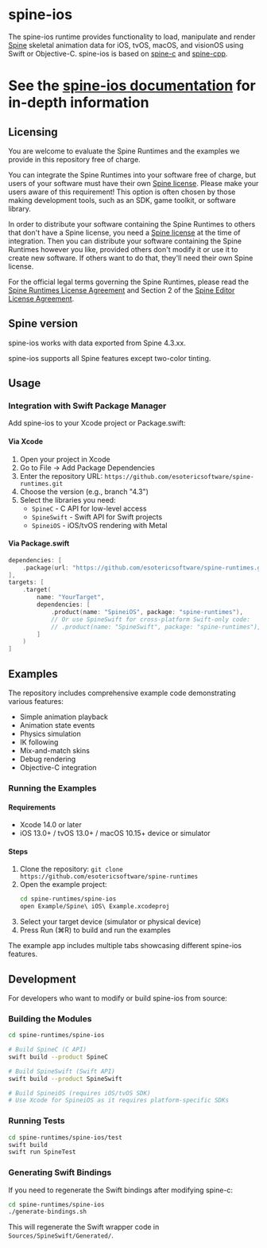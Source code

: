 # spine-ios

The spine-ios runtime provides functionality to load, manipulate and render [Spine](http://esotericsoftware.com) skeletal animation data for iOS, tvOS, macOS, and visionOS using Swift or Objective-C. spine-ios is based on [spine-c](../spine-c) and [spine-cpp](../spine-cpp).

# See the [spine-ios documentation](http://esotericsoftware.com/spine-ios) for in-depth information

## Licensing

You are welcome to evaluate the Spine Runtimes and the examples we provide in this repository free of charge.

You can integrate the Spine Runtimes into your software free of charge, but users of your software must have their own [Spine license](https://esotericsoftware.com/spine-purchase). Please make your users aware of this requirement! This option is often chosen by those making development tools, such as an SDK, game toolkit, or software library.

In order to distribute your software containing the Spine Runtimes to others that don't have a Spine license, you need a [Spine license](https://esotericsoftware.com/spine-purchase) at the time of integration. Then you can distribute your software containing the Spine Runtimes however you like, provided others don't modify it or use it to create new software. If others want to do that, they'll need their own Spine license.

For the official legal terms governing the Spine Runtimes, please read the [Spine Runtimes License Agreement](http://esotericsoftware.com/spine-runtimes-license) and Section 2 of the [Spine Editor License Agreement](http://esotericsoftware.com/spine-editor-license#s2).

## Spine version

spine-ios works with data exported from Spine 4.3.xx.

spine-ios supports all Spine features except two-color tinting.

## Usage

### Integration with Swift Package Manager

Add spine-ios to your Xcode project or Package.swift:

#### Via Xcode

1. Open your project in Xcode
2. Go to File → Add Package Dependencies
3. Enter the repository URL: `https://github.com/esotericsoftware/spine-runtimes.git`
4. Choose the version (e.g., branch "4.3")
5. Select the libraries you need:
   - `SpineC` - C API for low-level access
   - `SpineSwift` - Swift API for Swift projects
   - `SpineiOS` - iOS/tvOS rendering with Metal

#### Via Package.swift

```swift
dependencies: [
    .package(url: "https://github.com/esotericsoftware/spine-runtimes.git", branch: "4.3")
],
targets: [
    .target(
        name: "YourTarget",
        dependencies: [
            .product(name: "SpineiOS", package: "spine-runtimes"),
            // Or use SpineSwift for cross-platform Swift-only code:
            // .product(name: "SpineSwift", package: "spine-runtimes"),
        ]
    )
]
```

## Examples

The repository includes comprehensive example code demonstrating various features:
- Simple animation playback
- Animation state events
- Physics simulation
- IK following
- Mix-and-match skins
- Debug rendering
- Objective-C integration

### Running the Examples

#### Requirements
- Xcode 14.0 or later
- iOS 13.0+ / tvOS 13.0+ / macOS 10.15+ device or simulator

#### Steps
1. Clone the repository: `git clone https://github.com/esotericsoftware/spine-runtimes`
2. Open the example project:
   ```bash
   cd spine-runtimes/spine-ios
   open Example/Spine\ iOS\ Example.xcodeproj
   ```
3. Select your target device (simulator or physical device)
4. Press Run (⌘R) to build and run the examples

The example app includes multiple tabs showcasing different spine-ios features.

## Development

For developers who want to modify or build spine-ios from source:

### Building the Modules

```bash
cd spine-runtimes/spine-ios

# Build SpineC (C API)
swift build --product SpineC

# Build SpineSwift (Swift API)
swift build --product SpineSwift

# Build SpineiOS (requires iOS/tvOS SDK)
# Use Xcode for SpineiOS as it requires platform-specific SDKs
```

### Running Tests

```bash
cd spine-runtimes/spine-ios/test
swift build
swift run SpineTest
```

### Generating Swift Bindings

If you need to regenerate the Swift bindings after modifying spine-c:

```bash
cd spine-runtimes/spine-ios
./generate-bindings.sh
```

This will regenerate the Swift wrapper code in `Sources/SpineSwift/Generated/`.